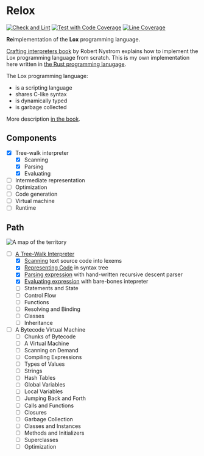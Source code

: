 # Relox
[![Check and Lint](https://github.com/themifi/relox/actions/workflows/check-and-lint.yaml/badge.svg)](https://github.com/themifi/relox/actions/workflows/check-and-lint.yaml)
[![Test with Code Coverage](https://github.com/themifi/relox/actions/workflows/test.yaml/badge.svg)](https://github.com/themifi/relox/actions/workflows/test.yaml)
[![Line Coverage](https://codecov.io/gh/themifi/relox/branch/main/graph/badge.svg?token=F6ZU01G0EW)](https://codecov.io/gh/themifi/relox)

**Re**implementation of the **Lox** programming language.

[Crafting interpreters book](https://www.craftinginterpreters.com/) by Robert Nystrom explains how to implement the Lox programming language from scratch. This is my own implementation here written in [the Rust programming lanugage](https://www.rust-lang.org/).

The Lox programming language:

- is a scripting language
- shares C-like syntax
- is dynamically typed
- is garbage collected

More description [in the book](https://www.craftinginterpreters.com/the-lox-language.html).

## Components

- [x] Tree-walk interpreter
  - [x] Scanning
  - [x] Parsing
  - [x] Evaluating
- [ ] Intermediate representation
- [ ] Optimization
- [ ] Code generation
- [ ] Virtual machine
- [ ] Runtime

## Path 

![A map of the territory](https://www.craftinginterpreters.com/image/a-map-of-the-territory/mountain.png)

- [ ] [A Tree-Walk Interpreter](https://www.craftinginterpreters.com/a-tree-walk-interpreter.html)
  - [x] [Scanning](https://www.craftinginterpreters.com/scanning.html) text source code into lexems
  - [x] [Representing Code](https://www.craftinginterpreters.com/representing-code.html) in syntax tree
  - [x] [Parsing expression](https://www.craftinginterpreters.com/parsing-expressions.html) with hand-written recursive descent parser
  - [x] [Evaluating expression](https://www.craftinginterpreters.com/evaluating-expressions.html) with bare-bones intepreter
  - [ ] Statements and State
  - [ ] Control Flow
  - [ ] Functions
  - [ ] Resolving and Binding
  - [ ] Classes
  - [ ] Inheritance
- [ ] A Bytecode Virtual Machine
  - [ ] Chunks of Bytecode
  - [ ] A Virtual Machine
  - [ ] Scanning on Demand
  - [ ] Compiling Expressions
  - [ ] Types of Values
  - [ ] Strings
  - [ ] Hash Tables
  - [ ] Global Variables
  - [ ] Local Variables
  - [ ] Jumping Back and Forth
  - [ ] Calls and Functions
  - [ ] Closures
  - [ ] Garbage Collection
  - [ ] Classes and Instances
  - [ ] Methods and Initializers
  - [ ] Superclasses
  - [ ] Optimization
